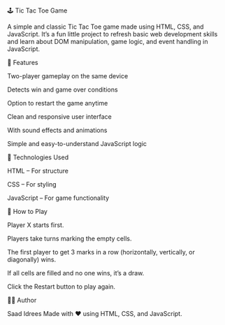 🕹️ Tic Tac Toe Game

A simple and classic Tic Tac Toe game made using HTML, CSS, and JavaScript.
It’s a fun little project to refresh basic web development skills and learn about DOM manipulation, game logic, and event handling in JavaScript.

🚀 Features

Two-player gameplay on the same device

Detects win and game over conditions

Option to restart the game anytime

Clean and responsive user interface

With sound effects and animations

Simple and easy-to-understand JavaScript logic

🧩 Technologies Used

HTML – For structure

CSS – For styling

JavaScript – For game functionality

🎯 How to Play

Player X starts first.

Players take turns marking the empty cells.

The first player to get 3 marks in a row (horizontally, vertically, or diagonally) wins.

If all cells are filled and no one wins, it’s a draw.

Click the Restart button to play again.

👨‍💻 Author

Saad Idrees
Made with ❤️ using HTML, CSS, and JavaScript.
